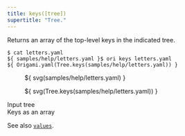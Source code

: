 ```yaml
---
title: keys([tree])
supertitle: "Tree."
---
```


Returns an array of the top-level keys in the indicated tree.

```console
$ cat letters.yaml
${ samples/help/letters.yaml }$ ori keys letters.yaml
${ Origami.yaml(Tree.keys(samples/help/letters.yaml)) }
```

<div class="sideBySide">
  <figure>
    ${ svg(samples/help/letters.yaml) }
  </figure>
  <figure>
    ${ svg(Tree.keys(samples/help/letters.yaml)) }
  </figure>
  <figcaption>Input tree</figcaption>
  <figcaption>Keys as an array</figcaption>
</div>

See also [`values`](values.html).
